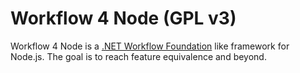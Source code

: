 Workflow 4 Node (GPL v3)
========================

Workflow 4 Node is a [.NET Workflow Foundation](http://msdn.microsoft.com/en-us/library/ee342461.aspx) like framework for Node.js. The goal is to reach feature equivalence and beyond.

